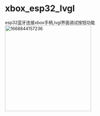 # xbox_esp32_lvgl
esp32蓝牙连接xbox手柄,lvgl界面调试按钮功能
<br>
<img width="283" alt="1668844157236" src="https://user-images.githubusercontent.com/36564109/202840770-a680a98d-544d-404a-a538-541f64b58d7e.png">

